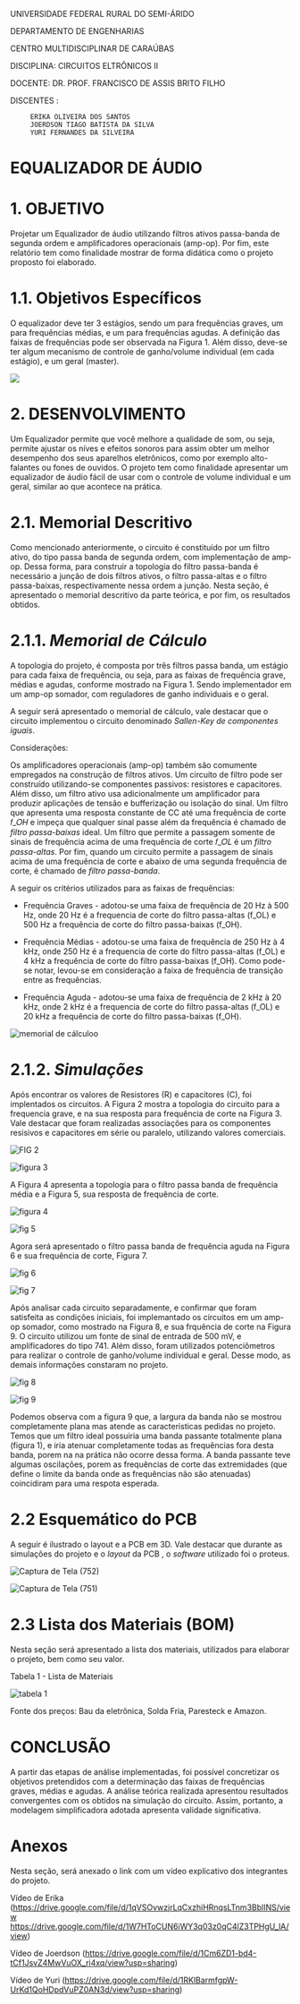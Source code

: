 UNIVERSIDADE FEDERAL RURAL DO SEMI-ÁRIDO

DEPARTAMENTO DE ENGENHARIAS

CENTRO MULTIDISCIPLINAR DE CARAÚBAS

DISCIPLINA: CIRCUITOS ELTRÔNICOS II

DOCENTE: DR. PROF. FRANCISCO DE ASSIS BRITO FILHO

DISCENTES :  
             
	     ERIKA OLIVEIRA DOS SANTOS
	     JOERDSON TIAGO BATISTA DA SILVA
	     YURI FERNANDES DA SILVEIRA

# EQUALIZADOR DE ÁUDIO
			 

# 1. OBJETIVO

  Projetar um Equalizador de áudio utilizando filtros ativos passa-banda de segunda ordem e amplificadores operacionais (amp-op). Por fim, este relatório tem como finalidade mostrar de forma didática como o projeto proposto foi elaborado.

# 1.1. Objetivos Específicos
 O equalizador deve ter 3 estágios, sendo um para frequências graves, um para frequências médias, e um para frequências agudas. A definição das faixas de frequências pode ser observada na Figura 1. Além disso, deve-se ter algum mecanismo de controle de ganho/volume individual (em cada estágio), e um geral (master).


 
![](https://user-images.githubusercontent.com/75510214/101711689-d9d17e00-3a72-11eb-89d7-e5ea764948a4.png)

	
# **2. DESENVOLVIMENTO**

 Um Equalizador permite que você melhore a qualidade de som, ou seja, permite ajustar os níves e efeitos sonoros para assim obter um melhor desempenho dos seus aparelhos eletrônicos, como por exemplo alto-falantes ou fones de ouvidos.
 O projeto tem como finalidade apresentar um equalizador de áudio fácil de usar com o controle de volume individual e um geral, similar ao que acontece na prática.

# 2.1. Memorial Descritivo

 Como mencionado anteriormente, o circuito é constituído por um filtro ativo, do tipo passa banda de segunda ordem, com implementação de amp-op. Dessa forma, para construir a topologia do filtro passa-banda é necessário a junção de dois filtros ativos, o filtro passa-altas e o filtro  passa-baixas, respectivamente nessa ordem a junção. Nesta seção, é apresentado o memorial descritivo da parte teórica, e por fim, os resultados obtidos. 
 
 # 2.1.1. _Memorial de Cálculo_
  
  A topologia do projeto, é composta por três filtros passa banda, um estágio para cada faixa de frequência, ou seja, para as faixas de frequência grave, médias e agudas, conforme mostrado na Figura 1. Sendo implementador em um amp-op somador, com reguladores de ganho individuais e o geral.
  
  A seguir será apresentado o memorial de cálculo, vale destacar que o circuito implementou o circuito denominado _Sallen-Key de componentes iguais_. 
  
  Considerações:
 
 Os amplificadores operacionais (amp-op) também são comumente empregados na construção de filtros ativos. Um circuito de filtro pode ser construído utilizando-se componentes passivos: resistores e capacitores. Além disso, um filtro ativo usa adicionalmente um amplificador para produzir aplicações de tensão e bufferização ou isolação do sinal. Um filtro que apresenta uma resposta constante de CC até uma frequência de corte 𝑓_𝑂𝐻 e impeça que qualquer sinal passe além da frequência é chamado de _filtro passa-baixas_ ideal. Um filtro que permite a passagem somente de sinais de frequência acima de uma frequência de corte 𝑓_𝑂𝐿 é um _filtro passa-altas_. Por fim, quando um circuito permite a passagem de sinais acima de uma frequência de corte e abaixo de uma segunda frequência de corte, é chamado de _filtro passa-banda_.
 
 A seguir os critérios utilizados para as faixas de frequências:

  * Frequência Graves - adotou-se uma faixa de frequência de 20 Hz à 500 Hz, onde 20 Hz é a frequencia de corte do filtro passa-altas (f_OL) e 500 Hz a frequência de corte do filtro passa-baixas (f_OH).
  
  * Frequência Médias - adotou-se uma faixa de frequência de 250 Hz à 4 kHz, onde 250 Hz é a frequencia de corte do filtro passa-altas (f_OL) e 4 kHz a frequência de corte do filtro passa-baixas (f_OH). Como pode-se notar, levou-se em consideração a faixa de frequência de transição entre as frequências.

* Frequência Aguda - adotou-se uma faixa de frequência de 2 kHz à 20 kHz, onde 2 kHz é a frequencia de corte do filtro passa-altas (f_OL) e 20 kHz a frequência de corte do filtro passa-baixas (f_OH).

![memorial de cálculoo](https://user-images.githubusercontent.com/75510214/101712624-b3acdd80-3a74-11eb-8665-cda093d8e783.png)

 # 2.1.2. _Simulações_

Após encontrar os valores de Resistores (R) e capacitores (C), foi implentados os circuitos. A Figura 2 mostra a topologia do circuito para a frequencia grave, e na sua resposta para frequência de corte na Figura 3. Vale destacar que foram realizadas associações para os componentes resisivos e capacitores em série ou paralelo, utilizando valores comerciais.

![FIG 2](https://user-images.githubusercontent.com/75510214/101814172-8b68c180-3afc-11eb-91e9-5c3b05025bb3.png)

![figura 3](https://user-images.githubusercontent.com/75510214/101715546-69c6f600-3a7a-11eb-9aa4-680bf8a73847.png)

A Figura 4 apresenta a topologia para o filtro passa banda de frequência média e a Figura 5, sua resposta de frequência de corte.

![figura 4](https://user-images.githubusercontent.com/75510214/101814182-8dcb1b80-3afc-11eb-9e9a-512f902621fa.png)

![fig 5](https://user-images.githubusercontent.com/75510214/101716690-94b24980-3a7c-11eb-8cb3-60964ff9199d.png)

Agora será apresentado o filtro passa banda de frequência aguda na Figura 6 e sua frequência de corte, Figura 7.

![fig 6](https://user-images.githubusercontent.com/75510214/101814217-991e4700-3afc-11eb-8a4b-178596ce9c3a.png)

![fig 7](https://user-images.githubusercontent.com/75510214/101716943-1f934400-3a7d-11eb-8c41-7955209426e7.png)

Após analisar cada circuito separadamente, e confirmar que foram satisfeita as condições iniciais, foi implemantado os circuitos em um amp-op somador, como mostrado na Figura 8, e sua frquência de corte na Figura 9. O circuito utilizou um fonte de sinal de entrada de 500 mV, e amplificadores do tipo 741. Além disso, foram utilizados potenciômetros para realizar o controle de ganho/volume individual e geral. Desse modo, as demais informações constaram no projeto.

![fig 8](https://user-images.githubusercontent.com/75510214/101814228-9c193780-3afc-11eb-9cdb-ef0fd1b61d36.png)

![fig 9](https://user-images.githubusercontent.com/75510214/101814241-a0455500-3afc-11eb-9a5d-11551c0e8e29.png)

Podemos observa com a figura 9 que, a largura da banda não se mostrou completamente plana mas atende as caracteristicas pedidas no projeto. Temos que um filtro ideal possuiria uma banda passante totalmente plana (figura 1), e iria atenuar completamente todas as frequências fora desta banda, porem na na prática não ocorre dessa forma. A banda passante teve algumas oscilações, porem as frequências de corte das extremidades (que define o limite da banda onde as frequências não são atenuadas) coincidiram para uma respota esperada.

# 2.2 Esquemático do PCB

 A seguir é ilustrado o layout e a PCB em 3D. Vale destacar que durante as simulações do projeto e o  _layout_ da PCB , o _software_ utilizado foi o proteus. 

![Captura de Tela (752)](https://user-images.githubusercontent.com/75510214/101816261-940ec700-3aff-11eb-96b6-e7637389eba6.png)

![Captura de Tela (751)](https://user-images.githubusercontent.com/75510214/101816268-95d88a80-3aff-11eb-9bd1-cb50f33345ab.png)


# 2.3 Lista dos Materiais (BOM)

Nesta seção será apresentado a lista dos materiais, utilizados para elaborar o projeto, bem como seu valor.

Tabela 1 - Lista de Materiais

![tabela 1](https://user-images.githubusercontent.com/75510214/101815480-5fe6d680-3afe-11eb-9aa1-d64833c96633.jpeg)

Fonte dos preços: Bau da eletrônica, Solda Fria, Paresteck e Amazon.

# CONCLUSÃO

A partir das etapas de análise implementadas, foi possível concretizar os objetivos pretendidos com a determinação das faixas de frequências graves, médias e agudas. A análise teórica realizada apresentou resultados convergentes com os obtidos na simulação do circuito. Assim, portanto, a modelagem simplificadora adotada apresenta validade significativa.

# **Anexos**

Nesta seção, será anexado o link com um vídeo explicativo dos integrantes do projeto.

Vídeo de Erika (<https://drive.google.com/file/d/1qVSOvwzjrLqCxzhiHRnqsLTnm3BblINS/view>
<https://drive.google.com/file/d/1W7HToCUN6iWY3q03z0qC4lZ3TPHgU_lA/view>)

Vídeo de Joerdson (https://drive.google.com/file/d/1Cm6ZD1-bd4-tCf1JsvZ4MwVuOX_ri4xq/view?usp=sharing)

Vídeo de Yuri (<https://drive.google.com/file/d/1RKlBarmfgpW-UrKd1QoHDpdVuPZ0AN3d/view?usp=sharing>)

